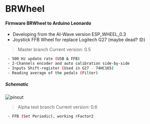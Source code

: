 # BRWheel
#### Firmware BRWheel to Arduino Leonardo
 - Developing from the AI-Wave version ESP_WHEEL_0.3
 - Joystick FFB Wheel for replace Logitech G27 (maybe dead? :disappointed:)

> Master branch
> Current version: 0.5

```sh
 - 500 Hz update rate (USB & FFB)
 - 2-Channels encoder and auto calibration side-by-side
 - Inputs Shift-register (Used in G27 - 74HC165)
 - Reading average of the pedals (Filter)
```
 
 ##### Schematic
 ![pinout](https://github.com/fernandoigor/BRWheel/blob/master/BRWarduinoSchema.png)
 
> Alpha test branch
> Current version: 0.6

```sh
 - FFB (Set Periodic), working rFactor2
```
